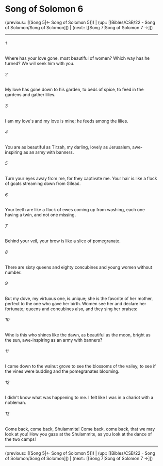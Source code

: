 # Song of Solomon 6

(previous:: [[Song 5|← Song of Solomon 5]]) | (up:: [[Bibles/CSB/22 - Song of Solomon/Song of Solomon]]) | (next:: [[Song 7|Song of Solomon 7 →]])

***


###### 1 
Where has your love gone, most beautiful of women? Which way has he turned? We will seek him with you. 

###### 2 
My love has gone down to his garden, to beds of spice, to feed in the gardens and gather lilies. 

###### 3 
I am my love's and my love is mine; he feeds among the lilies. 

###### 4 
You are as beautiful as Tirzah, my darling, lovely as Jerusalem, awe-inspiring as an army with banners. 

###### 5 
Turn your eyes away from me, for they captivate me. Your hair is like a flock of goats streaming down from Gilead. 

###### 6 
Your teeth are like a flock of ewes coming up from washing, each one having a twin, and not one missing. 

###### 7 
Behind your veil, your brow is like a slice of pomegranate. 

###### 8 
There are sixty queens and eighty concubines and young women without number. 

###### 9 
But my dove, my virtuous one, is unique; she is the favorite of her mother, perfect to the one who gave her birth. Women see her and declare her fortunate; queens and concubines also, and they sing her praises: 

###### 10 
Who is this who shines like the dawn, as beautiful as the moon, bright as the sun, awe-inspiring as an army with banners? 

###### 11 
I came down to the walnut grove to see the blossoms of the valley, to see if the vines were budding and the pomegranates blooming. 

###### 12 
I didn't know what was happening to me. I felt like I was in a chariot with a nobleman. 

###### 13 
Come back, come back, Shulammite! Come back, come back, that we may look at you! How you gaze at the Shulammite, as you look at the dance of the two camps!

***

(previous:: [[Song 5|← Song of Solomon 5]]) | (up:: [[Bibles/CSB/22 - Song of Solomon/Song of Solomon]]) | (next:: [[Song 7|Song of Solomon 7 →]])
